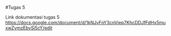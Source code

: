 #Tugas 5

Link dokumentasi tugas 5
https://docs.google.com/document/d/1kNJvFoY3cnViep7KhcDDJfFdHx5muxwZymzEbvSi5cY/edit
